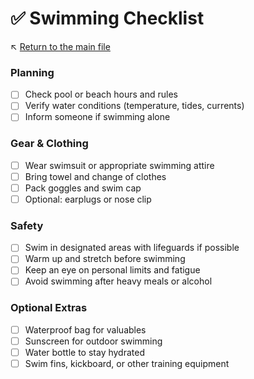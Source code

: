 # ✅ Swimming Checklist

↖️ [Return to the main file](../README.md)

### Planning

- [ ] Check pool or beach hours and rules  
- [ ] Verify water conditions (temperature, tides, currents)  
- [ ] Inform someone if swimming alone  

### Gear & Clothing

- [ ] Wear swimsuit or appropriate swimming attire  
- [ ] Bring towel and change of clothes  
- [ ] Pack goggles and swim cap  
- [ ] Optional: earplugs or nose clip  

### Safety

- [ ] Swim in designated areas with lifeguards if possible  
- [ ] Warm up and stretch before swimming  
- [ ] Keep an eye on personal limits and fatigue  
- [ ] Avoid swimming after heavy meals or alcohol  

### Optional Extras

- [ ] Waterproof bag for valuables  
- [ ] Sunscreen for outdoor swimming  
- [ ] Water bottle to stay hydrated  
- [ ] Swim fins, kickboard, or other training equipment  
